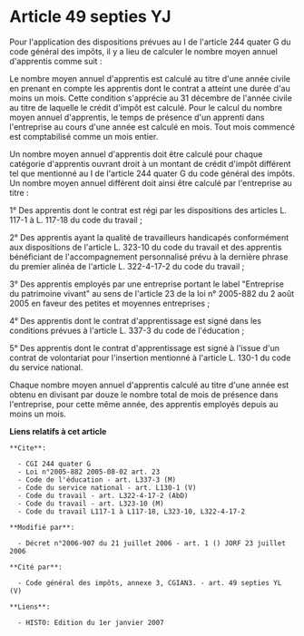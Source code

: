 # Article 49 septies YJ

Pour l'application des dispositions prévues au I de l'article 244 quater G du code général des impôts, il y a lieu de
calculer le nombre moyen annuel d'apprentis comme suit :

Le nombre moyen annuel d'apprentis est calculé au titre d'une année civile en prenant en compte les apprentis dont le contrat
a atteint une durée d'au moins un mois. Cette condition s'apprécie au 31 décembre de l'année civile au titre de laquelle le
crédit d'impôt est calculé. Pour le calcul du nombre moyen annuel d'apprentis, le temps de présence d'un apprenti dans
l'entreprise au cours d'une année est calculé en mois. Tout mois commencé est comptabilisé comme un mois entier.

Un nombre moyen annuel d'apprentis doit être calculé pour chaque catégorie d'apprentis ouvrant droit à un montant de crédit
d'impôt différent tel que mentionné au I de l'article 244 quater G du code général des impôts. Un nombre moyen annuel
différent doit ainsi être calculé par l'entreprise au titre :

1° Des apprentis dont le contrat est régi par les dispositions des articles L. 117-1 à L. 117-18 du code du travail ;

2° Des apprentis ayant la qualité de travailleurs handicapés conformément aux dispositions de l'article L. 323-10 du code du
travail et des apprentis bénéficiant de l'accompagnement personnalisé prévu à la dernière phrase du premier alinéa de
l'article L. 322-4-17-2 du code du travail ;

3° Des apprentis employés par une entreprise portant le label "Entreprise du patrimoine vivant" au sens de l'article 23 de la
loi n° 2005-882 du 2 août 2005 en faveur des petites et moyennes entreprises ;

4° Des apprentis dont le contrat d'apprentissage est signé dans les conditions prévues à l'article L. 337-3 du code de
l'éducation ;

5° Des apprentis dont le contrat d'apprentissage est signé à l'issue d'un contrat de volontariat pour l'insertion mentionné à
l'article L. 130-1 du code du service national.

Chaque nombre moyen annuel d'apprentis calculé au titre d'une année est obtenu en divisant par douze le nombre total de mois
de présence dans l'entreprise, pour cette même année, des apprentis employés depuis au moins un mois.

**Liens relatifs à cet article**

	**Cite**:

	  - CGI 244 quater G
	  - Loi n°2005-882 2005-08-02 art. 23
	  - Code de l'éducation - art. L337-3 (M)
	  - Code du service national - art. L130-1 (V)
	  - Code du travail - art. L322-4-17-2 (AbD)
	  - Code du travail - art. L323-10 (M)
	  - Code du travail L117-1 à L117-18, L323-10, L322-4-17-2

	**Modifié par**:

	  - Décret n°2006-907 du 21 juillet 2006 - art. 1 () JORF 23 juillet 2006

	**Cité par**:

	  - Code général des impôts, annexe 3, CGIAN3. - art. 49 septies YL (V)

	**Liens**:

	  - HISTO: Edition du 1er janvier 2007
